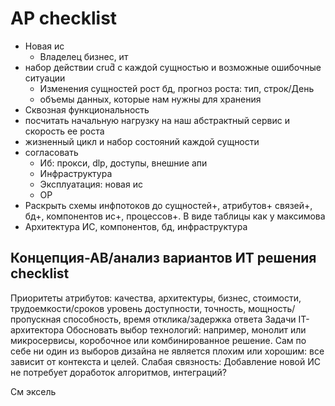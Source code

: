 # АР checklist

- Новая ис
	- Владелец бизнес, ит
- набор действии crud̆ с каждой сущностью и возможные ошибочные ситуации
	- Изменения сущностей рост бд, прогноз роста: тип, строк/День
	- объемы данных, которые нам нужны для хранения
- Сквозная функциональность
- посчитать начальную нагрузку на наш абстрактный сервис и скорость ее роста
- жизненный цикл и набор состояний каждой сущности
- согласовать
	- Иб: прокси, dlp, доступы, внешние апи
	- Инфраструктура
	- Эксплуатация: новая ис
	- ОР
- Раскрыть схемы инфпотоков до сущностей+, атрибутов+ связей+, бд+, компонентов ис+, процессов+. В виде таблицы как у максимова
- Архитектура ИС, компонентов, бд, инфраструктура

## Концепция-АВ/анализ вариантов ИТ решения checklist

Приоритеты атрибутов: качества, архитектуры, бизнес, стоимости, трудоемкости/сроков
уровень доступности, точность, мощность/пропускная способность, время отклика/задержка ответа
Задачи IT-архитектора
Обосновать выбор технологий: например, монолит или микросервисы, коробочное или комбинированное решение.
Сам по себе ни один из выборов дизайна не является плохим или хорошим: все зависит от контекста и целей.
Слабая связность: Добавление новой ИС не потребует доработок алгоритмов, интеграций?


См эксель
